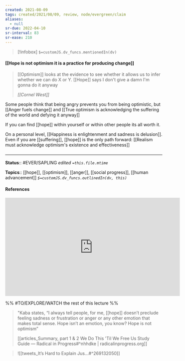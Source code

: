 ```yaml
---
created: 2021-08-09
tags: created/2021/08/09, review, node/evergreen/claim
aliases:
  - null
sr-due: 2022-04-10
sr-interval: 83
sr-ease: 210
---
```

> [!infobox]
`$=customJS.dv_funcs.mentionedIn(dv)`

#### [[Hope is not optimism it is a practice for producing change]] 

> [[Optimism]] looks at the evidence to see whether it allows us to infer whether we can do X or Y. [[Hope]] says I don't give a damn I'm gonna do it anyway
>
> <cite>[[Cornel West]]</cite>

Some people think that being angry prevents you from being optimistic, but [[Anger fuels change]] and [[True optimism is acknowledging the suffering of the world and defying it anyway]]

If you can find [[hope]] within yourself or within other people its all worth it.

On a personal level, [[Happiness is enlightenment and sadness is delusion]]. 
Even if you are [[suffering]], [[hope]] is the only path forward:
[[Realism must acknowledge optimism's existence and effectiveness]] 

### <hr class="footnote"/>

**Status**:: #EVER/SAPLING
*edited `=this.file.mtime`*

**Topics**:: [[hope]], [[optimism]], [[anger]], [[social progress]], [[human advancement]]
*`$=customJS.dv_funcs.outlinedIn(dv, this)`*

#### References

<iframe width="560" height="315" src="https://www.youtube.com/embed/hs4xtVEtORc?start=4025" title="YouTube video player" frameborder="0" allow="accelerometer; autoplay; clipboard-write; encrypted-media; gyroscope; picture-in-picture" allowfullscreen></iframe>

%% #TO/EXPLORE/WATCH the rest of this lecture %%

> "Kaba states, “I always tell people, for me, [[hope]] doesn’t preclude feeling sadness or frustration or anger or any other emotion that makes total sense. Hope isn’t an emotion, you know? Hope is not optimism” 
>
> [[articles_Summary, part 1 & 2 We Do This 'Til We Free Us Study Guide — Radical in Progress#^nhhdke | radicalinprogress.org]]


> ![[tweets_It’s Hard to Explain Jus...#^269132050]]
